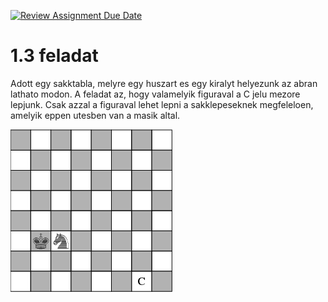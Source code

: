 [![Review Assignment Due Date](https://classroom.github.com/assets/deadline-readme-button-24ddc0f5d75046c5622901739e7c5dd533143b0c8e959d652212380cedb1ea36.svg)](https://classroom.github.com/a/XbZw8B6J)
# 1.3 feladat

Adott egy sakktabla, melyre egy huszart es egy kiralyt helyezunk az abran lathato modon. A feladat az, hogy valamelyik figuraval a C jelu mezore  lepjunk. Csak azzal a figuraval lehet lepni a sakklepeseknek megfeleloen, amelyik eppen utesben van a masik altal.

![game](assets/img.png)
